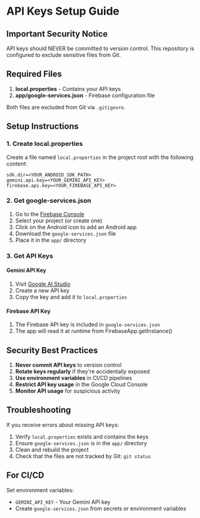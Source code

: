 # API Keys Setup Guide

## Important Security Notice

API keys should NEVER be committed to version control. This repository is configured to exclude sensitive files from Git.

## Required Files

1. **local.properties** - Contains your API keys
2. **app/google-services.json** - Firebase configuration file

Both files are excluded from Git via `.gitignore`.

## Setup Instructions

### 1. Create local.properties

Create a file named `local.properties` in the project root with the following content:

```
sdk.dir=<YOUR_ANDROID_SDK_PATH>
gemini.api.key=<YOUR_GEMINI_API_KEY>
firebase.api.key=<YOUR_FIREBASE_API_KEY>
```

### 2. Get google-services.json

1. Go to the [Firebase Console](https://console.firebase.google.com/)
2. Select your project (or create one)
3. Click on the Android icon to add an Android app
4. Download the `google-services.json` file
5. Place it in the `app/` directory

### 3. Get API Keys

#### Gemini API Key
1. Visit [Google AI Studio](https://makersuite.google.com/app/apikey)
2. Create a new API key
3. Copy the key and add it to `local.properties`

#### Firebase API Key
1. The Firebase API key is included in `google-services.json`
2. The app will read it at runtime from FirebaseApp.getInstance()

## Security Best Practices

1. **Never commit API keys** to version control
2. **Rotate keys regularly** if they're accidentally exposed
3. **Use environment variables** in CI/CD pipelines
4. **Restrict API key usage** in the Google Cloud Console
5. **Monitor API usage** for suspicious activity

## Troubleshooting

If you receive errors about missing API keys:

1. Verify `local.properties` exists and contains the keys
2. Ensure `google-services.json` is in the `app/` directory
3. Clean and rebuild the project
4. Check that the files are not tracked by Git: `git status`

## For CI/CD

Set environment variables:
- `GEMINI_API_KEY` - Your Gemini API key
- Create `google-services.json` from secrets or environment variables
